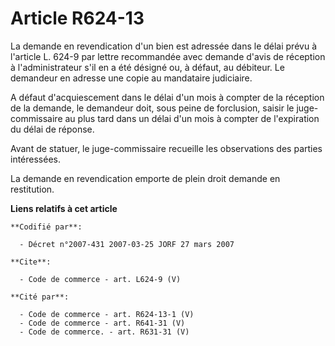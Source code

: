 # Article R624-13

La demande en revendication d'un bien est adressée dans le délai prévu à l'article L. 624-9 par lettre recommandée avec
demande d'avis de réception à l'administrateur s'il en a été désigné ou, à défaut, au débiteur. Le demandeur en adresse une
copie au mandataire judiciaire. 

A défaut d'acquiescement dans le délai d'un mois à compter de la réception de la demande, le demandeur doit, sous peine de
forclusion, saisir le juge-commissaire au plus tard dans un délai d'un mois à compter de l'expiration du délai de réponse. 

Avant de statuer, le juge-commissaire recueille les observations des parties intéressées. 

La demande en revendication emporte de plein droit demande en restitution.

**Liens relatifs à cet article**

	**Codifié par**:

	  - Décret n°2007-431 2007-03-25 JORF 27 mars 2007

	**Cite**:

	  - Code de commerce - art. L624-9 (V)

	**Cité par**:

	  - Code de commerce - art. R624-13-1 (V)
	  - Code de commerce - art. R641-31 (V)
	  - Code de commerce. - art. R631-31 (V)
